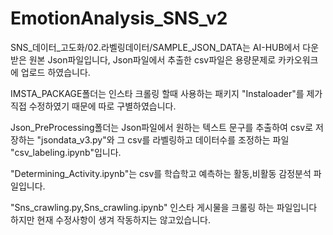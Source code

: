 # EmotionAnalysis_SNS_v2

SNS_데이터_고도화/02.라벨링데이터/SAMPLE_JSON_DATA는 AI-HUB에서 다운받은 원본 Json파일입니다, Json파일에서 추출한 csv파일은 용량문제로 카카오워크에 업로드 하였습니다. 

IMSTA_PACKAGE폴더는 인스타 크롤링 할때 사용하는 패키지 "Instaloader"를 제가 직접 수정하였기 때문에 따로 구별하였습니다.

Json_PreProcessing폴더는 Json파일에서 원하는 텍스트 문구를 추출하여 csv로 저장하는 "jsondata_v3.py"와 그 csv를 라벨링하고 데이터수를 조정하는 파일 "csv_labeling.ipynb"입니다.

"Determining_Activity.ipynb"는 csv를 학습학고 예측하는 활동,비활동 감정분석 파일입니다.

"Sns_crawling.py,Sns_crawling.ipynb" 인스타 게시물을 크롤링 하는 파일입니다 하지만 현재 수정사항이 생겨 작동하지는 않고있습니다.
